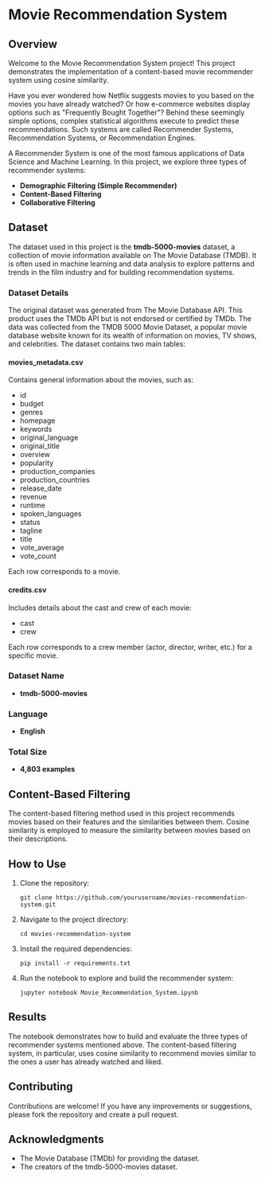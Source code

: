 # Movie Recommendation System

## Overview

Welcome to the Movie Recommendation System project! This project demonstrates the implementation of a content-based movie recommender system using cosine similarity.

<p>Have you ever wondered how Netflix suggests movies to you based on the movies you have already watched? Or how e-commerce websites display options such as "Frequently Bought Together"? Behind these seemingly simple options, complex statistical algorithms execute to predict these recommendations. Such systems are called Recommender Systems, Recommendation Systems, or Recommendation Engines.</p>

<p>A Recommender System is one of the most famous applications of Data Science and Machine Learning. In this project, we explore three types of recommender systems:</p>

<ul>
    <li><strong>Demographic Filtering (Simple Recommender)</strong></li>
    <li><strong>Content-Based Filtering</strong></li>
    <li><strong>Collaborative Filtering</strong></li>
</ul>

## Dataset

<p>The dataset used in this project is the <strong>tmdb-5000-movies</strong> dataset, a collection of movie information available on The Movie Database (TMDB). It is often used in machine learning and data analysis to explore patterns and trends in the film industry and for building recommendation systems.</p>

### Dataset Details

<p>The original dataset was generated from The Movie Database API. This product uses the TMDb API but is not endorsed or certified by TMDb. The data was collected from the TMDB 5000 Movie Dataset, a popular movie database website known for its wealth of information on movies, TV shows, and celebrities. The dataset contains two main tables:</p>

#### movies_metadata.csv

<p>Contains general information about the movies, such as:</p>
<ul>
    <li>id</li>
    <li>budget</li>
    <li>genres</li>
    <li>homepage</li>
    <li>keywords</li>
    <li>original_language</li>
    <li>original_title</li>
    <li>overview</li>
    <li>popularity</li>
    <li>production_companies</li>
    <li>production_countries</li>
    <li>release_date</li>
    <li>revenue</li>
    <li>runtime</li>
    <li>spoken_languages</li>
    <li>status</li>
    <li>tagline</li>
    <li>title</li>
    <li>vote_average</li>
    <li>vote_count</li>
</ul>

<p>Each row corresponds to a movie.</p>

#### credits.csv

<p>Includes details about the cast and crew of each movie:</p>
<ul>
    <li>cast</li>
    <li>crew</li>
</ul>

<p>Each row corresponds to a crew member (actor, director, writer, etc.) for a specific movie.</p>

### Dataset Name
<ul>
    <li><strong>tmdb-5000-movies</strong></li>
</ul>

### Language
<ul>
    <li><strong>English</strong></li>
</ul>

### Total Size
<ul>
    <li><strong>4,803 examples</strong></li>
</ul>

## Content-Based Filtering

<p>The content-based filtering method used in this project recommends movies based on their features and the similarities between them. Cosine similarity is employed to measure the similarity between movies based on their descriptions.</p>

## How to Use

<ol>
    <li>Clone the repository:
        <pre><code>git clone https://github.com/yourusername/movies-recommendation-system.git</code></pre>
    </li>
    <li>Navigate to the project directory:
        <pre><code>cd movies-recommendation-system</code></pre>
    </li>
    <li>Install the required dependencies:
        <pre><code>pip install -r requirements.txt</code></pre>
    </li>
    <li>Run the notebook to explore and build the recommender system:
        <pre><code>jupyter notebook Movie_Recommendation_System.ipynb</code></pre>
    </li>
</ol>

## Results

<p>The notebook demonstrates how to build and evaluate the three types of recommender systems mentioned above. The content-based filtering system, in particular, uses cosine similarity to recommend movies similar to the ones a user has already watched and liked.</p>

## Contributing

<p>Contributions are welcome! If you have any improvements or suggestions, please fork the repository and create a pull request.</p>

## Acknowledgments

<ul>
    <li>The Movie Database (TMDb) for providing the dataset.</li>
    <li>The creators of the tmdb-5000-movies dataset.</li>
</ul>
